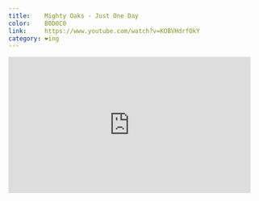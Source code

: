 ```yaml
---
title:    Mighty Oaks - Just One Day
color:    B0D0C0
link:     https://www.youtube.com/watch?v=KOBVHdrfOkY
category: ❤ing
---
```


<div class="embed video youtube" data-aspect-ratio="0.5625">
    <iframe width="480" height="270" src="http://www.youtube.com/embed/KOBVHdrfOkY?feature=oembed" frameborder="0" allowfullscreen></iframe>
</div>
